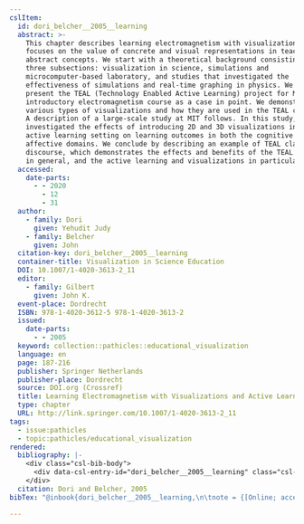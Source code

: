 ```yaml
---
cslItem:
  id: dori_belcher__2005__learning
  abstract: >-
    This chapter describes learning electromagnetism with visualizations and
    focuses on the value of concrete and visual representations in teaching
    abstract concepts. We start with a theoretical background consisting of
    three subsections: visualization in science, simulations and
    microcomputer-based laboratory, and studies that investigated the
    effectiveness of simulations and real-time graphing in physics. We then
    present the TEAL (Technology Enabled Active Learning) project for MIT's
    introductory electromagnetism course as a case in point. We demonstrate the
    various types of visualizations and how they are used in the TEAL classroom.
    A description of a large-scale study at MIT follows. In this study, we
    investigated the effects of introducing 2D and 3D visualizations into an
    active learning setting on learning outcomes in both the cognitive and
    affective domains. We conclude by describing an example of TEAL classroom
    discourse, which demonstrates the effects and benefits of the TEAL project
    in general, and the active learning and visualizations in particular.
  accessed:
    date-parts:
      - - 2020
        - 12
        - 31
  author:
    - family: Dori
      given: Yehudit Judy
    - family: Belcher
      given: John
  citation-key: dori_belcher__2005__learning
  container-title: Visualization in Science Education
  DOI: 10.1007/1-4020-3613-2_11
  editor:
    - family: Gilbert
      given: John K.
  event-place: Dordrecht
  ISBN: 978-1-4020-3612-5 978-1-4020-3613-2
  issued:
    date-parts:
      - - 2005
  keyword: collection::pathicles::educational_visualization
  language: en
  page: 187-216
  publisher: Springer Netherlands
  publisher-place: Dordrecht
  source: DOI.org (Crossref)
  title: Learning Electromagnetism with Visualizations and Active Learning
  type: chapter
  URL: http://link.springer.com/10.1007/1-4020-3613-2_11
tags:
  - issue:pathicles
  - topic:pathicles/educational_visualization
rendered:
  bibliography: |-
    <div class="csl-bib-body">
      <div data-csl-entry-id="dori_belcher__2005__learning" class="csl-entry">Dori, Y.J. and Belcher, J. 2005 “Learning Electromagnetism with Visualizations and Active Learning,” in Gilbert, J.K. (ed.) <i>Visualization in Science Education</i>. Dordrecht: Springer Netherlands, pp. 187–216. doi:10.1007/1-4020-3613-2_11.</div>
    </div>
  citation: Dori and Belcher, 2005
bibTex: "@inbook{dori_belcher__2005__learning,\n\tnote = {[Online; accessed 2020-12-31]},\n\taddress = {Dordrecht},\n\tauthor = {Dori, Yehudit Judy and Belcher, John},\n\tbooktitle = {Visualization in {Science} {Education}},\n\teditor = {Gilbert, John K.},\n\tyear = {2005},\n\tpages = {187--216},\n\tpublisher = {Springer Netherlands},\n\ttitle = {Learning {Electromagnetism} with {Visualizations} and {Active} {Learning}},\n}\n\n"

---
```

